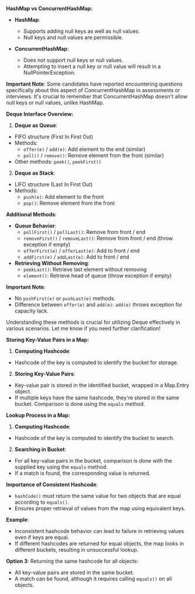 **HashMap vs ConcurrentHashMap:**

- **HashMap**:
    - Supports adding null keys as well as null values.
    - Null keys and null values are permissible.

- **ConcurrentHashMap**:
    - Does not support null keys or null values.
    - Attempting to insert a null key or null value will result in a NullPointerException.

**Important Note**:
Some candidates have reported encountering questions specifically about this aspect of ConcurrentHashMap in assessments or interviews. It's crucial to remember that ConcurrentHashMap doesn't allow null keys or null values, unlike HashMap.

**Deque Interface Overview:**

1. **Deque as Queue**:
  - FIFO structure (First In First Out)
  - Methods:
    - `offer(e)` / `add(e)`: Add element to the end (similar)
    - `poll()` / `remove()`: Remove element from the front (similar)
  - Other methods: `peek()`, `peekFirst()`

2. **Deque as Stack**:
  - LIFO structure (Last In First Out)
  - Methods:
    - `push(e)`: Add element to the front
    - `pop()`: Remove element from the front

**Additional Methods**:
- **Queue Behavior**:
  - `pollFirst()` / `pollLast()`: Remove from front / end
  - `removeFirst()` / `removeLast()`: Remove from front / end (throw exception if empty)
  - `offerFirst(e)` / `offerLast(e)`: Add to front / end
  - `addFirst(e)` / `addLast(e)`: Add to front / end
- **Retrieving Without Removing**:
  - `peekLast()`: Retrieve last element without removing
  - `element()`: Retrieve head of queue (throw exception if empty)

**Important Note**:
- No `pushFirst(e)` or `pushLast(e)` methods.
- Difference between `offer(e)` and `add(e)`: `add(e)` throws exception for capacity lack.

Understanding these methods is crucial for utilizing Deque effectively in various scenarios. Let me know if you need further clarification!

**Storing Key-Value Pairs in a Map:**

1. **Computing Hashcode**:
  - Hashcode of the key is computed to identify the bucket for storage.

2. **Storing Key-Value Pairs**:
  - Key-value pair is stored in the identified bucket, wrapped in a Map.Entry object.
  - If multiple keys have the same hashcode, they're stored in the same bucket. Comparison is done using the `equals` method.

**Lookup Process in a Map:**

1. **Computing Hashcode**:
  - Hashcode of the key is computed to identify the bucket to search.

2. **Searching in Bucket**:
  - For all key-value pairs in the bucket, comparison is done with the supplied key using the `equals` method.
  - If a match is found, the corresponding value is returned.

**Importance of Consistent Hashcode**:
- `hashCode()` must return the same value for two objects that are equal according to `equals()`.
- Ensures proper retrieval of values from the map using equivalent keys.

**Example**:
- Inconsistent hashcode behavior can lead to failure in retrieving values even if keys are equal.
- If different hashcodes are returned for equal objects, the map looks in different buckets, resulting in unsuccessful lookup.

**Option 3**: Returning the same hashcode for all objects:
- All key-value pairs are stored in the same bucket.
- A match can be found, although it requires calling `equals()` on all objects.